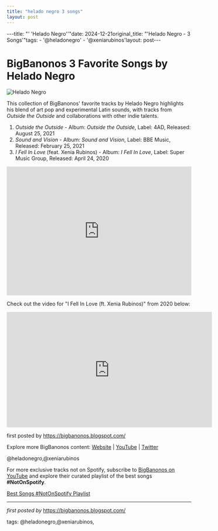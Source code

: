 ```yaml
---
title: "helado negro 3 songs"
layout: post
---
```

---title: "' 'Helado Negro''"date: 2024-12-21original_title: "'Helado Negro - 3 Songs'"tags:  - '@heladonegro'  - '@xeniarubinos'layout: post---<h1>BigBanonos 3 Favorite Songs by Helado Negro</h1><img src="https://i.ytimg.com/vi/LhobZQaCWd8/maxresdefault.jpg" alt="Helado Negro"> <p>This collection of BigBanonos' favorite tracks by Helado Negro highlights his blend of art pop and experimental Latin sounds, with tracks from *Outside the Outside* and collaborations with other indie talents.</p> <ol> <li><em>Outside the Outside</em> - Album: <em>Outside the Outside</em>, Label: 4AD, Released: August 25, 2021</li> <li><em>Sound and Vision</em> - Album: <em>Sound and Vision</em>, Label: BBE Music, Released: February 25, 2021</li> <li><em>I Fell In Love</em> (feat. Xenia Rubinos) - Album: <em>I Fell In Love</em>, Label: Super Music Group, Released: April 24, 2020</li></ol> <div> <iframe src="https://open.spotify.com/embed/playlist/6xQ2oToNX8V4nQWlVTNV2v?utm_source=generator" width="100%" height="352" frameborder="0" allowfullscreen="" allow="autoplay; clipboard-write; encrypted-media; fullscreen; picture-in-picture" loading="lazy"></iframe></div><p>Check out the video for "I Fell In Love (ft. Xenia Rubinos)" from 2020 below:</p><iframe allow="accelerometer; autoplay; encrypted-media; gyroscope; picture-in-picture" allowfullscreen="" frameborder="0" height="315" src="https://www.youtube.com/embed/videoseries?list=PLtuNtuTatqI21oCCx75YV_Rk3JFLFeZcK" width="560"></iframe><br /> <p>first posted by https://bigbanonos.blogspot.com/</p> <div> <p>Explore more BigBanonos content: <a href="https://bigbanonos.blogspot.com/">Website</a> | <a href="https://www.youtube.com/@BigBanonos">YouTube</a> | <a href="https://x.com/bigbanonos">Twitter</a></p></div> <!-- Tags --><p>@heladonegro,@xeniarubinos</p><!--Subscribe and Playlist Links--><div>    <p>For more exclusive tracks not on Spotify, subscribe to <a href="https://www.youtube.com/@BigBanonos" target="_blank">BigBanonos on YouTube</a> and explore their curated playlist of the best songs <strong>#NotOnSpotify</strong>.</p>    <p><a href="https://www.youtube.com/playlist?list=PLtuNtuTatqI0kFahUCbtbfenC_ET5O_tr" target="_blank">Best Songs #NotOnSpotify Playlist<br /></a></p></div><hr /><p><em>first posted by</em> <a href="https://bigbanonos.blogspot.com/" rel="noopener" target="_new">https://bigbanonos.blogspot.com/</a></p><p>tags: @heladonegro,@xeniarubinos,</p>